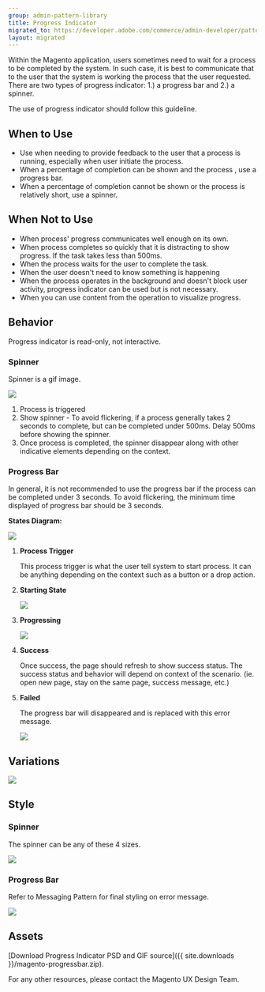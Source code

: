 ```yaml
---
group: admin-pattern-library
title: Progress Indicator
migrated_to: https://developer.adobe.com/commerce/admin-developer/pattern-library/feedback-to-user/progress-indicator/
layout: migrated
---
```

Within the Magento application, users sometimes need to wait for a process to be completed by the system. In such case, it is best to communicate that to the user that the system is working the process that the user requested. There are two types of progress indicator: 1.) a progress bar and 2.) a spinner.

The use of progress indicator should follow this guideline.

## When to Use

*  Use when needing to provide feedback to the user that a process is running, especially when user initiate the process.
*  When a percentage of completion can be shown and the process , use a progress bar.
*  When a percentage of completion cannot be shown or the process is relatively short, use a spinner.

## When Not to Use

*  When process' progress communicates well enough on its own.
*  When process completes so quickly that it is distracting to show progress. If the task takes less than 500ms.
*  When the process waits for the user to complete the task.
*  When the user doesn't need to know something is happening
*  When the process operates in the background and doesn't block user activity, progress indicator can be used but is not necessary.
*  When you can use content from the operation to visualize progress.

## Behavior

Progress indicator is read-only, not interactive.

### Spinner

Spinner is a gif image.

![](img/Spinner-lg.gif)

1. Process is triggered
1. Show spinner - To avoid flickering, if a process generally takes 2 seconds to complete, but can be completed under 500ms. Delay 500ms before showing the spinner.
1. Once process is completed, the spinner disappear along with other indicative elements depending on the context.

### Progress Bar

In general, it is not recommended to use the progress bar if the process can be completed under 3 seconds. To avoid flickering, the minimum time displayed of progress bar should be 3 seconds.

**States Diagram:**

![](img/progressbar-behavior-diagram.png)

1. **Process Trigger**

   This process trigger is what the user tell system to start process. It can be anything depending on the context such as a button or a drop action.

1. **Starting State**

   ![](img/progressbar-starting-state.png)

1. **Progressing**

   ![](img/progressbar-progressing.png)

1. **Success**

   Once success, the page should refresh to show success status. The success status and behavior will depend on context of the scenario. (ie. open new page, stay on the same page, success message, etc.)

1. **Failed**

   The progress bar will disappeared and is replaced with this error message.

   ![](img/progressbar-failed.png)

## Variations

![](img/variations.png)

## Style

### Spinner

The spinner can be any of these 4 sizes.

![](img/style-spinner.png)

### Progress Bar

Refer to Messaging Pattern for final styling on error message.

![](img/style-progressbar.png)

## Assets

[Download Progress Indicator PSD and GIF source]({{ site.downloads }}/magento-progressbar.zip).

For any other resources, please contact the Magento UX Design Team.
